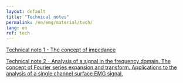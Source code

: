 ```yaml
---
layout: default
title: "Technical notes"
permalink: /en/emg/material/tech/
lang: en
ref: tech
---
```


[Technical note 1 - The concept of impedance](/assets/pdfs/technical_notes/technical_note_1_concept_of_impedance.pdf)

[Technical note 2 - Analysis of a signal in the frequency domain. The concept of Fourier series expansion and transform. Applications to the analysis of a single channel surface EMG signal.](/assets/pdfs/technical_notes/technical_note_2_analysis_of_a_signal.pdf)